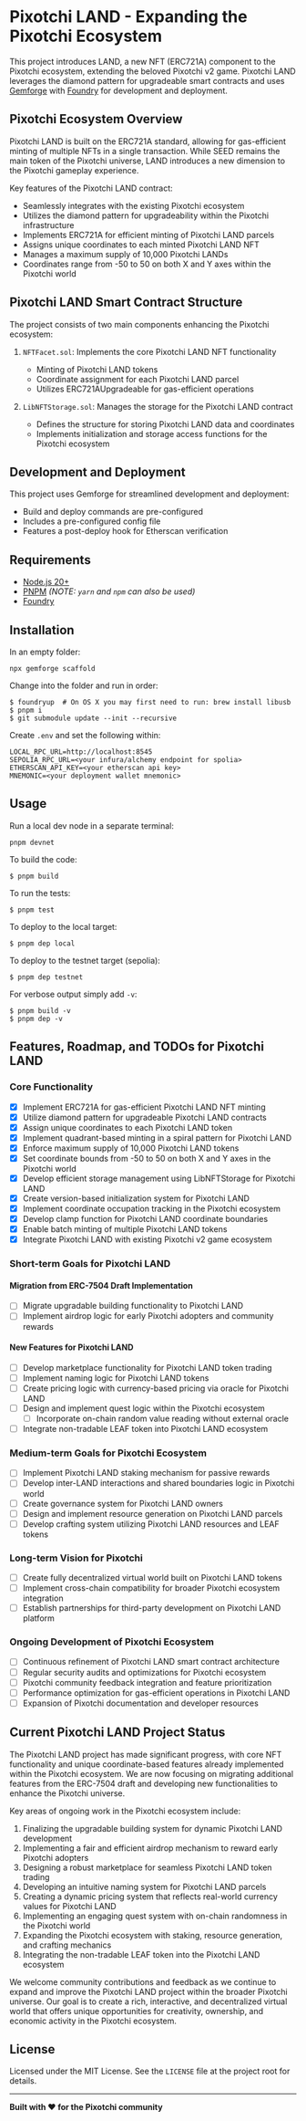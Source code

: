 # Pixotchi LAND - Expanding the Pixotchi Ecosystem

This project introduces LAND, a new NFT (ERC721A) component to the Pixotchi ecosystem, extending the beloved Pixotchi v2 game. Pixotchi LAND leverages the diamond pattern for upgradeable smart contracts and uses [Gemforge](https://gemforge.xyz) with [Foundry](https://github.com/foundry-rs/foundry) for development and deployment.

## Pixotchi Ecosystem Overview

Pixotchi LAND is built on the ERC721A standard, allowing for gas-efficient minting of multiple NFTs in a single transaction. While SEED remains the main token of the Pixotchi universe, LAND introduces a new dimension to the Pixotchi gameplay experience.

Key features of the Pixotchi LAND contract:

- Seamlessly integrates with the existing Pixotchi ecosystem
- Utilizes the diamond pattern for upgradeability within the Pixotchi infrastructure
- Implements ERC721A for efficient minting of Pixotchi LAND parcels
- Assigns unique coordinates to each minted Pixotchi LAND NFT
- Manages a maximum supply of 10,000 Pixotchi LANDs
- Coordinates range from -50 to 50 on both X and Y axes within the Pixotchi world

## Pixotchi LAND Smart Contract Structure

The project consists of two main components enhancing the Pixotchi ecosystem:

1. `NFTFacet.sol`: Implements the core Pixotchi LAND NFT functionality
   - Minting of Pixotchi LAND tokens
   - Coordinate assignment for each Pixotchi LAND parcel
   - Utilizes ERC721AUpgradeable for gas-efficient operations

2. `LibNFTStorage.sol`: Manages the storage for the Pixotchi LAND contract
   - Defines the structure for storing Pixotchi LAND data and coordinates
   - Implements initialization and storage access functions for the Pixotchi ecosystem

## Development and Deployment

This project uses Gemforge for streamlined development and deployment:

- Build and deploy commands are pre-configured
- Includes a pre-configured config file
- Features a post-deploy hook for Etherscan verification

## Requirements

* [Node.js 20+](https://nodejs.org)
* [PNPM](https://pnpm.io/) _(NOTE: `yarn` and `npm` can also be used)_
* [Foundry](https://github.com/foundry-rs/foundry/blob/master/README.md)

## Installation

In an empty folder:

```
npx gemforge scaffold
```

Change into the folder and run in order:

```
$ foundryup  # On OS X you may first need to run: brew install libusb
$ pnpm i
$ git submodule update --init --recursive
```

Create `.env` and set the following within:

```
LOCAL_RPC_URL=http://localhost:8545
SEPOLIA_RPC_URL=<your infura/alchemy endpoint for spolia>
ETHERSCAN_API_KEY=<your etherscan api key>
MNEMONIC=<your deployment wallet mnemonic>
```

## Usage

Run a local dev node in a separate terminal:

```
pnpm devnet
```

To build the code:

```
$ pnpm build
```

To run the tests:

```
$ pnpm test
```

To deploy to the local target:

```
$ pnpm dep local
```

To deploy to the testnet target (sepolia):

```
$ pnpm dep testnet
```

For verbose output simply add `-v`:

```
$ pnpm build -v
$ pnpm dep -v
```

## Features, Roadmap, and TODOs for Pixotchi LAND

### Core Functionality
- [X] Implement ERC721A for gas-efficient Pixotchi LAND NFT minting
- [X] Utilize diamond pattern for upgradeable Pixotchi LAND contracts
- [X] Assign unique coordinates to each Pixotchi LAND token
- [X] Implement quadrant-based minting in a spiral pattern for Pixotchi LAND
- [X] Enforce maximum supply of 10,000 Pixotchi LAND tokens
- [X] Set coordinate bounds from -50 to 50 on both X and Y axes in the Pixotchi world
- [X] Develop efficient storage management using LibNFTStorage for Pixotchi LAND
- [X] Create version-based initialization system for Pixotchi LAND
- [X] Implement coordinate occupation tracking in the Pixotchi ecosystem
- [X] Develop clamp function for Pixotchi LAND coordinate boundaries
- [X] Enable batch minting of multiple Pixotchi LAND tokens
- [X] Integrate Pixotchi LAND with existing Pixotchi v2 game ecosystem

### Short-term Goals for Pixotchi LAND

#### Migration from ERC-7504 Draft Implementation
- [ ] Migrate upgradable building functionality to Pixotchi LAND
- [ ] Implement airdrop logic for early Pixotchi adopters and community rewards

#### New Features for Pixotchi LAND
- [ ] Develop marketplace functionality for Pixotchi LAND token trading
- [ ] Implement naming logic for Pixotchi LAND tokens
- [ ] Create pricing logic with currency-based pricing via oracle for Pixotchi LAND
- [ ] Design and implement quest logic within the Pixotchi ecosystem
  - [ ] Incorporate on-chain random value reading without external oracle
- [ ] Integrate non-tradable LEAF token into Pixotchi LAND ecosystem

### Medium-term Goals for Pixotchi Ecosystem

- [ ] Implement Pixotchi LAND staking mechanism for passive rewards
- [ ] Develop inter-LAND interactions and shared boundaries logic in Pixotchi world
- [ ] Create governance system for Pixotchi LAND owners
- [ ] Design and implement resource generation on Pixotchi LAND parcels
- [ ] Develop crafting system utilizing Pixotchi LAND resources and LEAF tokens

### Long-term Vision for Pixotchi

- [ ] Create fully decentralized virtual world built on Pixotchi LAND tokens
- [ ] Implement cross-chain compatibility for broader Pixotchi ecosystem integration
- [ ] Establish partnerships for third-party development on Pixotchi LAND platform

### Ongoing Development of Pixotchi Ecosystem
- [ ] Continuous refinement of Pixotchi LAND smart contract architecture
- [ ] Regular security audits and optimizations for Pixotchi ecosystem
- [ ] Pixotchi community feedback integration and feature prioritization
- [ ] Performance optimization for gas-efficient operations in Pixotchi LAND
- [ ] Expansion of Pixotchi documentation and developer resources

## Current Pixotchi LAND Project Status

The Pixotchi LAND project has made significant progress, with core NFT functionality and unique coordinate-based features already implemented within the Pixotchi ecosystem. We are now focusing on migrating additional features from the ERC-7504 draft and developing new functionalities to enhance the Pixotchi universe.

Key areas of ongoing work in the Pixotchi ecosystem include:
1. Finalizing the upgradable building system for dynamic Pixotchi LAND development
2. Implementing a fair and efficient airdrop mechanism to reward early Pixotchi adopters
3. Designing a robust marketplace for seamless Pixotchi LAND token trading
4. Developing an intuitive naming system for Pixotchi LAND parcels
5. Creating a dynamic pricing system that reflects real-world currency values for Pixotchi LAND
6. Implementing an engaging quest system with on-chain randomness in the Pixotchi world
7. Expanding the Pixotchi ecosystem with staking, resource generation, and crafting mechanics
8. Integrating the non-tradable LEAF token into the Pixotchi LAND ecosystem

We welcome community contributions and feedback as we continue to expand and improve the Pixotchi LAND project within the broader Pixotchi universe. Our goal is to create a rich, interactive, and decentralized virtual world that offers unique opportunities for creativity, ownership, and economic activity in the Pixotchi ecosystem.

## License

Licensed under the MIT License. See the `LICENSE` file at the project root for details.

---

**Built with ❤️ for the Pixotchi community**
